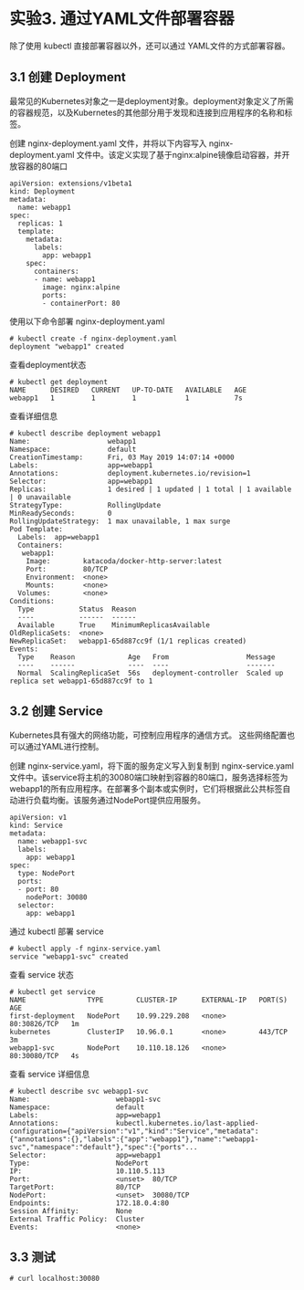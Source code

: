 # 实验3. 通过YAML文件部署容器

除了使用 kubectl 直接部署容器以外，还可以通过 YAML文件的方式部署容器。

## 3.1 创建 Deployment

最常见的Kubernetes对象之一是deployment对象。deployment对象定义了所需的容器规范，以及Kubernetes的其他部分用于发现和连接到应用程序的名称和标签。

创建 nginx-deployment.yaml 文件，并将以下内容写入 nginx-deployment.yaml 文件中。该定义实现了基于nginx:alpine镜像启动容器，并开放容器的80端口
```
apiVersion: extensions/v1beta1
kind: Deployment
metadata:
  name: webapp1
spec:
  replicas: 1
  template:
    metadata:
      labels:
        app: webapp1
    spec:
      containers:
      - name: webapp1
        image: nginx:alpine
        ports:
        - containerPort: 80
```

使用以下命令部署 nginx-deployment.yaml
```
# kubectl create -f nginx-deployment.yaml
deployment "webapp1" created
```

查看deployment状态
```
# kubectl get deployment
NAME      DESIRED   CURRENT   UP-TO-DATE   AVAILABLE   AGE
webapp1   1         1         1            1           7s
```

查看详细信息
```
# kubectl describe deployment webapp1
Name:                   webapp1
Namespace:              default
CreationTimestamp:      Fri, 03 May 2019 14:07:14 +0000
Labels:                 app=webapp1
Annotations:            deployment.kubernetes.io/revision=1
Selector:               app=webapp1
Replicas:               1 desired | 1 updated | 1 total | 1 available | 0 unavailable
StrategyType:           RollingUpdate
MinReadySeconds:        0
RollingUpdateStrategy:  1 max unavailable, 1 max surge
Pod Template:
  Labels:  app=webapp1
  Containers:
   webapp1:
    Image:        katacoda/docker-http-server:latest
    Port:         80/TCP
    Environment:  <none>
    Mounts:       <none>
  Volumes:        <none>
Conditions:
  Type           Status  Reason
  ----           ------  ------
  Available      True    MinimumReplicasAvailable
OldReplicaSets:  <none>
NewReplicaSet:   webapp1-65d887cc9f (1/1 replicas created)
Events:
  Type    Reason             Age   From                   Message
  ----    ------             ----  ----                   -------
  Normal  ScalingReplicaSet  56s   deployment-controller  Scaled up replica set webapp1-65d887cc9f to 1
```


## 3.2 创建 Service

Kubernetes具有强大的网络功能，可控制应用程序的通信方式。 这些网络配置也可以通过YAML进行控制。

创建 nginx-service.yaml，将下面的服务定义写入到复制到 nginx-service.yaml 文件中。该service将主机的30080端口映射到容器的80端口，服务选择标签为webapp1的所有应用程序。在部署多个副本或实例时，它们将根据此公共标签自动进行负载均衡。该服务通过NodePort提供应用服务。
```
apiVersion: v1
kind: Service
metadata:
  name: webapp1-svc
  labels:
    app: webapp1
spec:
  type: NodePort
  ports:
  - port: 80
    nodePort: 30080
  selector:
    app: webapp1
```

通过 kubectl 部署 service
```
# kubectl apply -f nginx-service.yaml
service "webapp1-svc" created
```

查看 service 状态
```
# kubectl get service
NAME               TYPE        CLUSTER-IP      EXTERNAL-IP   PORT(S)        AGE
first-deployment   NodePort    10.99.229.208   <none>        80:30826/TCP   1m
kubernetes         ClusterIP   10.96.0.1       <none>        443/TCP        3m
webapp1-svc        NodePort    10.110.18.126   <none>        80:30080/TCP   4s
```

查看 service 详细信息
```
# kubectl describe svc webapp1-svc
Name:                     webapp1-svc
Namespace:                default
Labels:                   app=webapp1
Annotations:              kubectl.kubernetes.io/last-applied-configuration={"apiVersion":"v1","kind":"Service","metadata":{"annotations":{},"labels":{"app":"webapp1"},"name":"webapp1-svc","namespace":"default"},"spec":{"ports"...
Selector:                 app=webapp1
Type:                     NodePort
IP:                       10.110.5.113
Port:                     <unset>  80/TCP
TargetPort:               80/TCP
NodePort:                 <unset>  30080/TCP
Endpoints:                172.18.0.4:80
Session Affinity:         None
External Traffic Policy:  Cluster
Events:                   <none>
```

## 3.3 测试

```
# curl localhost:30080
```